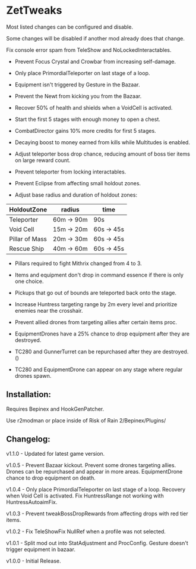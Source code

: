 # ZetTweaks

Most listed changes can be configured and disable.

Some changes will be disabled if another mod already does that change.

Fix console error spam from TeleShow and NoLockedInteractables.

- Prevent Focus Crystal and Crowbar from increasing self-damage.

- Only place PrimordialTeleporter on last stage of a loop.

- Equipment isn't triggered by Gesture in the Bazaar.

- Prevent the Newt from kicking you from the Bazaar.

- Recover 50% of health and shields when a VoidCell is activated.

- Start the first 5 stages with enough money to open a chest.

- CombatDirector gains 10% more credits for first 5 stages.

- Decaying boost to money earned from kills while Multitudes is enabled.

- Adjust teleporter boss drop chance, reducing amount of boss tier items on large reward count.

- Prevent teleporter from locking interactables.

- Prevent Eclipse from affecting small holdout zones.

- Adjust base radius and duration of holdout zones:

| HoldoutZone | radius | time |
|--|--|--|
| Teleporter  | 60m -> 90m | 90s |
| Void Cell| 15m -> 20m | 60s -> 45s |
| Pillar of Mass| 20m -> 30m | 60s -> 45s |
| Rescue Ship | 40m -> 60m | 60s -> 45s |

- Pillars required to fight Mithrix changed from 4 to 3.

- Items and equipment don't drop in command essence if there is only one choice.

- Pickups that go out of bounds are teleported back onto the stage.

- Increase Huntress targeting range by 2m every level and prioritize enemies near the crosshair.

- Prevent allied drones from targeting allies after certain items proc.

- EquipmentDrones have a 25% chance to drop equipment after they are destroyed.

- TC280 and GunnerTurret can be repurchased after they are destroyed. ()

- TC280 and EquipmentDrone can appear on any stage where regular drones spawn.

## Installation:

Requires Bepinex and HookGenPatcher.

Use r2modman or place inside of Risk of Rain 2/Bepinex/Plugins/

## Changelog:

v1.1.0 - Updated for latest game version.

v1.0.5 - Prevent Bazaar kickout. Prevent some drones targeting allies. Drones can be repurchased and appear in more areas. EquipmentDrone chance to drop equipment on death.

v1.0.4 - Only place PrimordialTeleporter on last stage of a loop. Recovery when Void Cell is activated. Fix HuntressRange not working with HuntressAutoaimFix.

v1.0.3 - Prevent tweakBossDropRewards from affecting drops with red tier items.

v1.0.2 - Fix TeleShowFix NullRef when a profile was not selected.

v1.0.1 - Split mod out into StatAdjustment and ProcConfig. Gesture doesn't trigger equipment in bazaar.

v1.0.0 - Initial Release.
